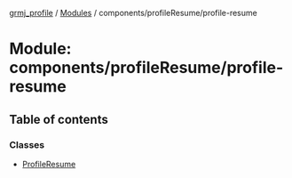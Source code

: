 [grmj_profile](../README.md) / [Modules](../modules.md) / components/profileResume/profile-resume

# Module: components/profileResume/profile-resume

## Table of contents

### Classes

- [ProfileResume](../classes/components_profileResume_profile_resume.ProfileResume.md)
